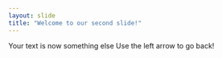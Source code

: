 ```yaml
---
layout: slide
title: "Welcome to our second slide!"
---
```

Your text is now something else
Use the left arrow to go back!
